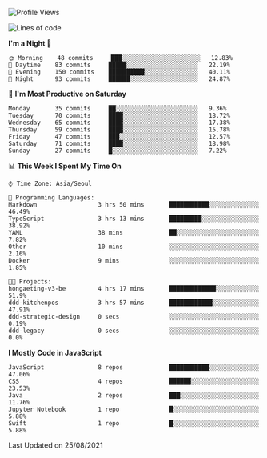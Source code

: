 <!--START_SECTION:waka-->
![Profile Views](http://img.shields.io/badge/Profile%20Views-4-blue)

![Lines of code](https://img.shields.io/badge/From%20Hello%20World%20I%27ve%20Written-92525%20lines%20of%20code-blue)

**I'm a Night 🦉** 

```text
🌞 Morning    48 commits     ███░░░░░░░░░░░░░░░░░░░░░░   12.83% 
🌆 Daytime    83 commits     █████░░░░░░░░░░░░░░░░░░░░   22.19% 
🌃 Evening    150 commits    ██████████░░░░░░░░░░░░░░░   40.11% 
🌙 Night      93 commits     ██████░░░░░░░░░░░░░░░░░░░   24.87%

```
📅 **I'm Most Productive on Saturday** 

```text
Monday       35 commits     ██░░░░░░░░░░░░░░░░░░░░░░░   9.36% 
Tuesday      70 commits     ████░░░░░░░░░░░░░░░░░░░░░   18.72% 
Wednesday    65 commits     ████░░░░░░░░░░░░░░░░░░░░░   17.38% 
Thursday     59 commits     ████░░░░░░░░░░░░░░░░░░░░░   15.78% 
Friday       47 commits     ███░░░░░░░░░░░░░░░░░░░░░░   12.57% 
Saturday     71 commits     ████░░░░░░░░░░░░░░░░░░░░░   18.98% 
Sunday       27 commits     █░░░░░░░░░░░░░░░░░░░░░░░░   7.22%

```


📊 **This Week I Spent My Time On** 

```text
⌚︎ Time Zone: Asia/Seoul

💬 Programming Languages: 
Markdown                 3 hrs 50 mins       ███████████░░░░░░░░░░░░░░   46.49% 
TypeScript               3 hrs 13 mins       █████████░░░░░░░░░░░░░░░░   38.92% 
YAML                     38 mins             ██░░░░░░░░░░░░░░░░░░░░░░░   7.82% 
Other                    10 mins             ░░░░░░░░░░░░░░░░░░░░░░░░░   2.16% 
Docker                   9 mins              ░░░░░░░░░░░░░░░░░░░░░░░░░   1.85%

🐱‍💻 Projects: 
hongaeting-v3-be         4 hrs 17 mins       █████████████░░░░░░░░░░░░   51.9% 
ddd-kitchenpos           3 hrs 57 mins       ████████████░░░░░░░░░░░░░   47.91% 
ddd-strategic-design     0 secs              ░░░░░░░░░░░░░░░░░░░░░░░░░   0.19% 
ddd-legacy               0 secs              ░░░░░░░░░░░░░░░░░░░░░░░░░   0.0%

```

**I Mostly Code in JavaScript** 

```text
JavaScript               8 repos             ███████████░░░░░░░░░░░░░░   47.06% 
CSS                      4 repos             ██████░░░░░░░░░░░░░░░░░░░   23.53% 
Java                     2 repos             ███░░░░░░░░░░░░░░░░░░░░░░   11.76% 
Jupyter Notebook         1 repo              █░░░░░░░░░░░░░░░░░░░░░░░░   5.88% 
Swift                    1 repo              █░░░░░░░░░░░░░░░░░░░░░░░░   5.88%

```



 Last Updated on 25/08/2021
<!--END_SECTION:waka-->
